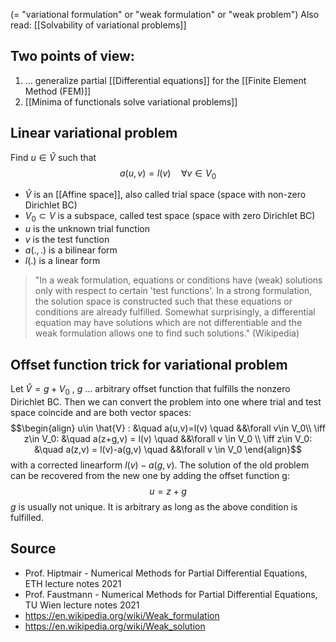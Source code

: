 (= "variational formulation" or "weak formulation" or "weak problem")
Also read: [[Solvability of variational problems]]

## Two points of view:
1. ... generalize partial [[Differential equations]] for the [[Finite Element Method (FEM)]]
2. [[Minima of functionals solve variational problems]]


## Linear variational problem
Find $u\in \hat{V}$ such that 
$$a(u,v)=l(v) \quad \forall v\in V_0$$
- $\hat{V}$ is an [[Affine space]], also called trial space (space with non-zero Dirichlet BC)
- $V_0\subset V$ is a subspace, called test space (space with zero Dirichlet BC)
- $u$ is the unknown trial function
- $v$ is the test function
- $a(.,.)$ is a bilinear form
- $l(.)$ is a linear form

>"In a weak formulation, equations or conditions have (weak) solutions only with respect to certain 'test functions'.
>In a strong formulation, the solution space is constructed such that these equations or conditions are already fulfilled.
>Somewhat surprisingly, a differential equation may have solutions which are not differentiable and the weak formulation allows one to find such solutions." (Wikipedia)


## Offset function trick for variational problem
Let $\hat{V}=g+V_0$ , $g$ ... arbitrary offset function that fulfills the nonzero Dirichlet BC.
Then we can convert the problem into one where trial and test space coincide and are both vector spaces:
$$\begin{align}
u\in \hat{V} : &\quad a(u,v)=l(v) \quad &&\forall v\in V_0\\
\iff z\in V_0: &\quad a(z+g,v) = l(v) \quad &&\forall v \in V_0 \\
\iff z\in V_0: &\quad a(z,v) = l(v)-a(g,v) \quad &&\forall v \in V_0 
\end{align}$$
with a corrected linearform $l(v) - a(g,v)$.
The solution of the old problem can be recovered from the new one by adding the offset function g:
$$u = z+g$$
$g$ is usually not unique. It is arbitrary as long as the above condition is fulfilled.


## Source
- Prof. Hiptmair - Numerical Methods for Partial Differential Equations, ETH lecture notes 2021
- Prof. Faustmann - Numerical Methods for Partial Differential Equations, TU Wien lecture notes 2021
- https://en.wikipedia.org/wiki/Weak_formulation
- https://en.wikipedia.org/wiki/Weak_solution
